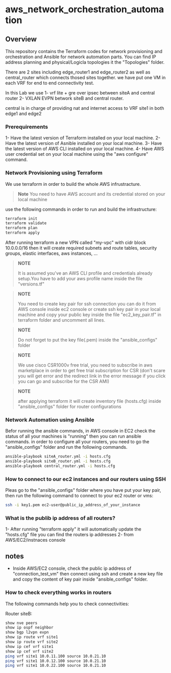 # aws_network_orchestration_automation
## Overview

This repository contains the Terraform codes for network provisioning and orchestration and Ansible for network automation parts.
You can find IP address planning and physical/Logicla topologies it the "Topologies" folder.

There are 2 sites including edge_router1 and edge_router2 as well as central_router which connects thosed sites together.
we have put one VM in each VRF for end to end connectivity test.

In this Lab we use 
1- vrf lite + gre over ipsec between siteA and central router
2- VXLAN EVPN betwork siteB and central router.

central is in charge of providing nat and internet access to VRF site1 in both edge1 and edge2

### Prerequirements

1- Have the latest version of Terraform installed on your local machine.
2- Have the latest version of Asnible installed on your local machine.
3- Have the latest version of AWS CLI installed on your local machine.
4- Have AWS user credential set on your local machine using the "aws configure" command.
### Network Provisioning using Terraform

We use terraform in order to build the whole AWS infrustracture.
> **Note**
> You need to have AWS account and its credential stored on your local machine

use the following commands in order to run and build the infrastructure:

```bash
terraform init
terraform validate
terraform plan
terraform apply
```

After running terraform a new VPN called "my-vpc" with cidr block 10.0.0.0/16
then it will create required subnets and route tables, security groups, elastic interfaces, aws instances, ...

> **NOTE** 
>
> It is assumed you've an AWS CLI profile and credentials already setup.You have to add your aws profile name inside the file "versions.tf"

> **NOTE** 
>
> You need to create key pair for ssh connection you can do it from AWS console inside ec2 console or create ssh key pair 
in your local machine and copy your public key inside the file "ec2_key_pair.tf" in terraform folder and uncomment all lines. 

> **NOTE** 
> 
> Do not forget to put the key file(.pem) inside the "ansible_configs" folder

> **NOTE** 
>
> We use cisco CSR1000v free trial, you need to subscribe in aws marketplace in order to get free trial subscription for CSR (don't scare you will get error and the redirect link in the error message if you click you can go and subscribe for the CSR AMI) 

> **NOTE** 
>
> after applying terraform it will create inventory file (hosts.cfg) inside "ansible_configs" folder for router configurations 
### Network Automation using Ansible

Befor running the ansible commands, in AWS console in EC2 check the status of all your machines is "running" then you can run ansible commands.
in order to configure all your routers, you need to go the "ansible_configs" folder and run the following commands.

```bash
ansible-playbook siteA_router.yml -i hosts.cfg
ansible-playbook siteB_router.yml -i hosts.cfg
ansible-playbook central_router.yml -i hosts.cfg
```
### How to connect to our ec2 instances and our routers using SSH

Pleas go to the "ansible_configs" folder where you have put your key pair, then run the following command to connect to your ec2 router or vms:


```bash
ssh -i key1.pem ec2-user@public_ip_address_of_your_instance
```
### What is the publib ip address of all routers?

1- After running "terraform apply" it will automatically update the "hosts.cfg" file you can find the routers ip addresses
2- from AWS/EC2/instnaces console
## notes
- Inside AWS/EC2 console, check the public ip address of "connection_test_vm" then connect using ssh and create a new key file and copy the content of key pair inside "ansible_configs" folder.


### How to check everything works in routers

The following commands help you to check connectivities:

Router siteB:

```bash
show nve peers
show ip ospf neighbor
show bgp l2vpn evpn
show ip route vrf site1
show ip route vrf site2
show ip cef vrf site1
show ip cef vrf site2
ping vrf site1 10.0.11.100 source 10.0.21.10
ping vrf site1 10.0.12.100 source 10.0.21.10
ping vrf site1 10.0.22.100 source 10.0.21.10
```